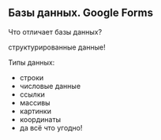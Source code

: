 ## Базы данных. Google Forms

Что отличает базы данных?  

структурированные данные!



Типы данных:

* строки
* числовые данные
* ссылки
* массивы
* картинки
* координаты
* да всё что угодно!









